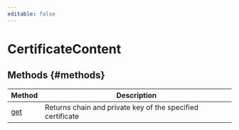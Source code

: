 ```yaml
---
editable: false
---
```


# CertificateContent


## Methods {#methods}
Method | Description
--- | ---
[get](get.md) | Returns chain and private key of the specified certificate